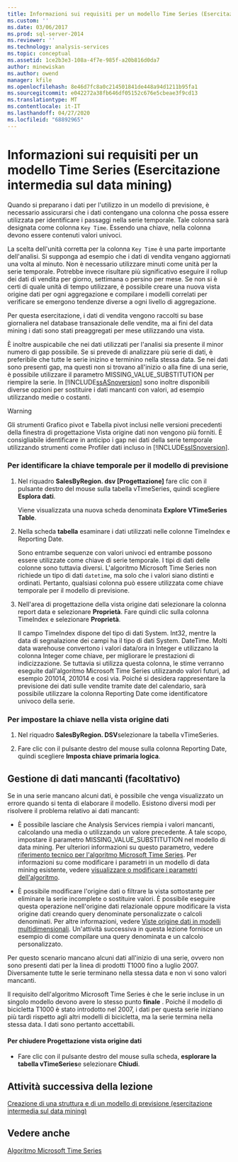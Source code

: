 ```yaml
---
title: Informazioni sui requisiti per un modello Time Series (Esercitazione intermedia sul data mining) | Microsoft Docs
ms.custom: ''
ms.date: 03/06/2017
ms.prod: sql-server-2014
ms.reviewer: ''
ms.technology: analysis-services
ms.topic: conceptual
ms.assetid: 1ce2b3e3-108a-4f7e-985f-a20b816d0da7
author: minewiskan
ms.author: owend
manager: kfile
ms.openlocfilehash: 8e46d7fc8a0c214501841de448a94d1211b95fa1
ms.sourcegitcommit: e042272a38fb646df05152c676e5cbeae3f9cd13
ms.translationtype: MT
ms.contentlocale: it-IT
ms.lasthandoff: 04/27/2020
ms.locfileid: "68892965"
---
```

# <a name="understanding-the-requirements-for-a-time-series-model-intermediate-data-mining-tutorial"></a>Informazioni sui requisiti per un modello Time Series (Esercitazione intermedia sul data mining)
  Quando si preparano i dati per l'utilizzo in un modello di previsione, è necessario assicurarsi che i dati contengano una colonna che possa essere utilizzata per identificare i passaggi nella serie temporale. Tale colonna sarà designata come colonna `Key Time`. Essendo una chiave, nella colonna devono essere contenuti valori univoci.  
  
 La scelta dell'unità corretta per la colonna `Key Time` è una parte importante dell'analisi. Si supponga ad esempio che i dati di vendita vengano aggiornati una volta al minuto. Non è necessario utilizzare minuti come unità per la serie temporale. Potrebbe invece risultare più significativo eseguire il rollup dei dati di vendita per giorno, settimana o persino per mese. Se non si è certi di quale unità di tempo utilizzare, è possibile creare una nuova vista origine dati per ogni aggregazione e compilare i modelli correlati per verificare se emergono tendenze diverse a ogni livello di aggregazione.  
  
 Per questa esercitazione, i dati di vendita vengono raccolti su base giornaliera nel database transazionale delle vendite, ma ai fini del data mining i dati sono stati preaggregati per mese utilizzando una vista.  
  
 È inoltre auspicabile che nei dati utilizzati per l'analisi sia presente il minor numero di gap possibile. Se si prevede di analizzare più serie di dati, è preferibile che tutte le serie inizino e terminino nella stessa data. Se nei dati sono presenti gap, ma questi non si trovano all'inizio o alla fine di una serie, è possibile utilizzare il parametro MISSING_VALUE_SUBSTITUTION per riempire la serie. In [!INCLUDE[ssASnoversion](../includes/ssasnoversion-md.md)] sono inoltre disponibili diverse opzioni per sostituire i dati mancanti con valori, ad esempio utilizzando medie o costanti.  
  
> [!WARNING]  
>  Gli strumenti Grafico pivot e Tabella pivot inclusi nelle versioni precedenti della finestra di progettazione Vista origine dati non vengono più forniti. È consigliabile identificare in anticipo i gap nei dati della serie temporale utilizzando strumenti come Profiler dati incluso in [!INCLUDE[ssISnoversion](../includes/ssisnoversion-md.md)].  
  
### <a name="to-identify-the-time-key-for-the-forecasting-model"></a>Per identificare la chiave temporale per il modello di previsione  
  
1.  Nel riquadro **SalesByRegion. dsv [Progettazione]** fare clic con il pulsante destro del mouse sulla tabella vTimeSeries, quindi scegliere **Esplora dati**.  
  
     Viene visualizzata una nuova scheda denominata **Explore VTimeSeries Table**.  
  
2.  Nella scheda **tabella** esaminare i dati utilizzati nelle colonne TimeIndex e Reporting Date.  
  
     Sono entrambe sequenze con valori univoci ed entrambe possono essere utilizzate come chiave di serie temporale. I tipi di dati delle colonne sono tuttavia diversi. L'algoritmo Microsoft Time Series non richiede un tipo di dati `datetime`, ma solo che i valori siano distinti e ordinati. Pertanto, qualsiasi colonna può essere utilizzata come chiave temporale per il modello di previsione.  
  
3.  Nell'area di progettazione della vista origine dati selezionare la colonna report data e selezionare **Proprietà**. Fare quindi clic sulla colonna TimeIndex e selezionare **Proprietà**.  
  
     Il campo TimeIndex dispone del tipo di dati System. Int32, mentre la data di segnalazione dei campi ha il tipo di dati System. DateTime. Molti data warehouse convertono i valori data/ora in Integer e utilizzano la colonna Integer come chiave, per migliorare le prestazioni di indicizzazione. Se tuttavia si utilizza questa colonna, le stime verranno eseguite dall'algoritmo Microsoft Time Series utilizzando valori futuri, ad esempio 201014, 201014 e così via. Poiché si desidera rappresentare la previsione dei dati sulle vendite tramite date del calendario, sarà possibile utilizzare la colonna Reporting Date come identificatore univoco della serie.  
  
### <a name="to-set-the-key-in-the-data-source-view"></a>Per impostare la chiave nella vista origine dati  
  
1.  Nel riquadro **SalesByRegion. DSV**selezionare la tabella vTimeSeries.  
  
2.  Fare clic con il pulsante destro del mouse sulla colonna Reporting Date, quindi scegliere **Imposta chiave primaria logica**.  
  
## <a name="handling-missing-data-optional"></a>Gestione di dati mancanti (facoltativo)  
 Se in una serie mancano alcuni dati, è possibile che venga visualizzato un errore quando si tenta di elaborare il modello. Esistono diversi modi per risolvere il problema relativo ai dati mancanti:  
  
-   È possibile lasciare che Analysis Services riempia i valori mancanti, calcolando una media o utilizzando un valore precedente. A tale scopo, impostare il parametro MISSING_VALUE_SUBSTITUTION nel modello di data mining. Per ulteriori informazioni su questo parametro, vedere [riferimento tecnico per l'algoritmo Microsoft Time Series](../../2014/analysis-services/data-mining/microsoft-time-series-algorithm-technical-reference.md). Per informazioni su come modificare i parametri in un modello di data mining esistente, vedere [visualizzare o modificare i parametri dell'algoritmo](../../2014/analysis-services/data-mining/view-or-change-algorithm-parameters.md).  
  
-   È possibile modificare l'origine dati o filtrare la vista sottostante per eliminare la serie incomplete o sostituire valori. È possibile eseguire questa operazione nell'origine dati relazionale oppure modificare la vista origine dati creando query denominate personalizzate o calcoli denominati. Per altre informazioni, vedere [Viste origine dati in modelli multidimensionali](https://docs.microsoft.com/analysis-services/multidimensional-models/data-source-views-in-multidimensional-models). Un'attività successiva in questa lezione fornisce un esempio di come compilare una query denominata e un calcolo personalizzato.  
  
 Per questo scenario mancano alcuni dati all'inizio di una serie, ovvero non sono presenti dati per la linea di prodotti T1000 fino a luglio 2007. Diversamente tutte le serie terminano nella stessa data e non vi sono valori mancanti.  
  
 Il requisito dell'algoritmo Microsoft Time Series è che le serie incluse in un singolo modello devono avere lo stesso punto **finale** . Poiché il modello di bicicletta T1000 è stato introdotto nel 2007, i dati per questa serie iniziano più tardi rispetto agli altri modelli di bicicletta, ma la serie termina nella stessa data. I dati sono pertanto accettabili.  
  
#### <a name="to-close-the-data-source-view-designer"></a>Per chiudere Progettazione vista origine dati  
  
-   Fare clic con il pulsante destro del mouse sulla scheda, **esplorare la tabella vTimeSeries**e selezionare **Chiudi**.  
  
## <a name="next-task-in-lesson"></a>Attività successiva della lezione  
 [Creazione di una struttura e di un modello di previsione &#40;esercitazione intermedia sul data mining&#41;](../../2014/tutorials/creating-a-forecasting-structure-and-model-intermediate-data-mining-tutorial.md)  
  
## <a name="see-also"></a>Vedere anche  
 [Algoritmo Microsoft Time Series](../../2014/analysis-services/data-mining/microsoft-time-series-algorithm.md)  
  
  
